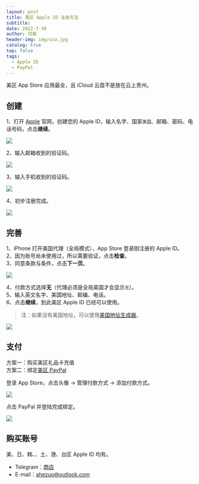 ```yaml
---
layout: post
title: 美区 Apple ID 注册方法
subtitle: 
date: 2022-7-30
author: 河東
header-img: img/usa.jpg
catalog: true
top: false
tags:
  - Apple ID
  - PayPal
---
```


美区 App Store 应用最全，且 iCloud 云盘不是放在云上贵州。

## 创建

1、打开 [Apple](https://appleid.apple.com/account) 官网，创建您的 Apple ID，输入名字、国家`美国`、邮箱、密码、电话号码，点击**继续**。

![](https://i.imgur.com/HGmi1ce.png)

2、输入邮箱收到的验证码。

![](https://i.imgur.com/JvEA4cM.png)

3、输入手机收到的验证码。

![](https://i.imgur.com/fOaZWjk.png)

4、初步注册完成。

![](https://i.imgur.com/vOHGsX8.png)

## 完善

1、iPhone 打开美国代理（全局模式），App Store 登录刚注册的 Apple ID。\
2、因为账号尚未使用过，所以需要验证，点击**检查**。\
3、同意条款与条件，点击**下一页**。

![](https://i.imgur.com/V8i8Hb6.jpg)

4、付款方式选择**无**（代理必须是全局美国才会显示`无`）。\
5、输入英文名字、美国地址、邮编、电话。\
6、点击**继续**，到此美区 Apple ID 已经可以使用。

> 注：如果没有美国地址，可以使用[美国地址生成器](https://www.meiguodizhi.com/)。

![](https://i.imgur.com/XzXAFXm.jpg)

## 支付

方案一：购买美区礼品卡充值\
方案二：绑定[美区 PayPal](https://ssnhd.com/2022/01/08/paypal/)

登录 App Store，点击头像 → 管理付款方式 → 添加付款方式。

![](https://tvax4.sinaimg.cn/large/008eZBHKly1gow2f51vutj315q0hijsd.jpg)

点击 PayPal 并登陆完成绑定。

![](https://tva1.sinaimg.cn/large/008eZBHKly1gow2fa5dhgj315q0gudgy.jpg)

## 购买账号
美、日、韩、、土、港、台区 Apple ID 均有。
 
 - Telegram：[商店](https://t.me/gvstore)
 - E-mail：<ahezuo@outlook.com>